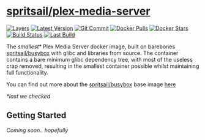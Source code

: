 [hub]: https://hub.docker.com/r/spritsail/plex-media-server
[git]: https://github.com/spritsail/plex-media-server
[drone]: https://drone.spritsail.io/spritsail/plex-media-server
[mbdg]: https://microbadger.com/images/spritsail/plex-media-server

# [spritsail/plex-media-server][hub]

[![Layers](https://images.microbadger.com/badges/image/spritsail/plex-media-server.svg)][mbdg]
[![Latest Version](https://images.microbadger.com/badges/version/spritsail/plex-media-server.svg)][hub]
[![Git Commit](https://images.microbadger.com/badges/commit/spritsail/plex-media-server.svg)][git]
[![Docker Pulls](https://img.shields.io/docker/pulls/spritsail/plex-media-server.svg)][hub]
[![Docker Stars](https://img.shields.io/docker/stars/spritsail/plex-media-server.svg)][hub]
[![Build Status](https://drone.spritsail.io/api/badges/spritsail/plex-media-server/status.svg)][drone]
[![Last Build](https://api.spritsail.io/badge/lastbuild/spritsail/plex-media-server:latest)][drone]

The _smallest*_ Plex Media Server docker image, built on barebones [spritsail/busybox](https://hub.docker.com/spritsail/busybox/) with glibc and libraries from source. The container contains a bare minimum glibc dependency tree, with most of the useless crap removed, resulting in the smallest container possible whilst maintaining full functionality.

You can find out more about the [spritsail/busybox](https://hub.docker.com/r/spritsail/busybox) base image [here](https://github.com/spritsail/busybox)

_*last we checked_

## Getting Started

_Coming soon.. hopefully_
